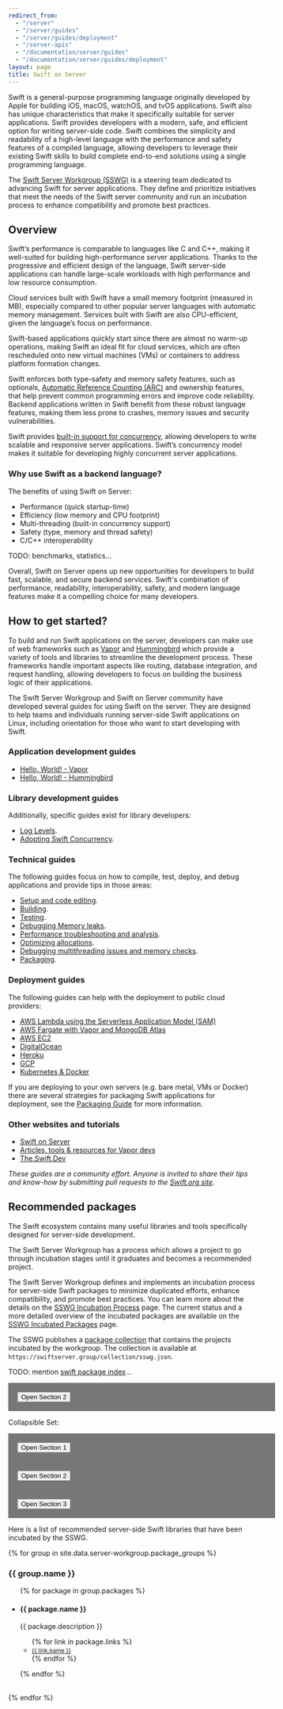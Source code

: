 ```yaml
---
redirect_from:
  - "/server"
  - "/server/guides"
  - "/server/guides/deployment"
  - "/server-apis"
  - "/documentation/server/guides"
  - "/documentation/server/guides/deployment"
layout: page
title: Swift on Server
---
```


Swift is a general-purpose programming language originally developed by Apple for building iOS, macOS, watchOS, and tvOS applications. Swift also has unique characteristics that make it specifically suitable for server applications. Swift provides developers with a modern, safe, and efficient option for writing server-side code. Swift combines the simplicity and readability of a high-level language with the performance and safety features of a compiled language, allowing developers to leverage their existing Swift skills to build complete end-to-end solutions using a single programming language.

The [Swift Server Workgroup (SSWG)](/sswg/) is a steering team dedicated to advancing Swift for server applications. They define and prioritize initiatives that meet the needs of the Swift server community and run an incubation process to enhance compatibility and promote best practices. 


## Overview

Swift’s performance is comparable to languages like C and C++, making it well-suited for building high-performance server applications. Thanks to the progressive and efficient design of the language, Swift server-side applications can handle large-scale workloads with high performance and low resource consumption.

Cloud services built with Swift have a small memory footprint (measured in MB), especially compared to other popular server languages with automatic memory management. Services built with Swift are also CPU-efficient, given the language’s focus on performance.

Swift-based applications quickly start since there are almost no warm-up operations, making Swift an ideal fit for cloud services, which are often rescheduled onto new virtual machines (VMs) or containers to address platform formation changes. 

Swift enforces both type-safety and memory safety features, such as optionals, [Automatic Reference Counting (ARC)](https://docs.swift.org/swift-book/documentation/the-swift-programming-language/automaticreferencecounting/) and ownership features, that help prevent common programming errors and improve code reliability. Backend applications written in Swift benefit from these robust language features, making them less prone to crashes, memory issues and security vulnerabilities.

Swift provides [built-in support for concurrency](https://developer.apple.com/documentation/swift/concurrency/), allowing developers to write scalable and responsive server applications. Swift’s concurrency model makes it suitable for developing highly concurrent server applications.

### Why use Swift as a backend language?

The benefits of using Swift on Server:

- Performance (quick startup-time)
- Efficiency (low memory and CPU footprint)
- Multi-threading (built-in concurrency support)
- Safety (type, memory and thread safety)
- C/C++ interoperability

TODO: benchmarks, statistics...

Overall, Swift on Server opens up new opportunities for developers to build fast, scalable, and secure backend services. Swift's combination of performance, readability, interoperability, safety, and modern language features make it a compelling choice for many developers.


## How to get started?

To build and run Swift applications on the server, developers can make use of web frameworks such as [Vapor](https://vapor.codes/) and [Hummingbird](https://swiftpackageindex.com/hummingbird-project/hummingbird) which provide a variety of tools and libraries to streamline the development process. These frameworks handle important aspects like routing, database integration, and request handling, allowing developers to focus on building the business logic of their applications.

The Swift Server Workgroup and Swift on Server community have developed several guides for using Swift on the server.
They are designed to help teams and individuals running server-side Swift applications on Linux, including orientation for those who want to start developing with Swift.

### Application development guides

- [Hello, World! - Vapor](/documentation/server/guides/development/hello-world-vapor/)
- [Hello, World! - Hummingbird](/documentation/server/guides/development/hello-world-hummingbird/)

### Library development guides

Additionally, specific guides exist for library developers:

* [Log Levels](/documentation/server/guides/libraries/log-levels/).
* [Adopting Swift Concurrency](/documentation/server/guides/libraries/concurrency-adoption-guidelines/).


### Technical guides

The following guides focus on how to compile, test, deploy, and debug applications and provide tips in those areas:

- [Setup and code editing](/documentation/server/guides/technical/setup-and-ide-alternatives/).
- [Building](/documentation/server/guides/technical/building/).
- [Testing](/documentation/server/guides/technical/testing/).
- [Debugging Memory leaks](/documentation/server/guides/technical/memory-leaks-and-usage/).
- [Performance troubleshooting and analysis](/documentation/server/guides/technical/performance/).
- [Optimizing allocations](/documentation/server/guides/technical/allocations/).
- [Debugging multithreading issues and memory checks](/documentation/server/guides/technical/llvm-sanitizers/).
- [Packaging](/documentation/server/guides/technical/packaging/).


### Deployment guides

The following guides can help with the deployment to public cloud providers:

* [AWS Lambda using the Serverless Application Model (SAM)](/documentation/server/guides/deployment/aws-sam-lambda/)
* [AWS Fargate with Vapor and MongoDB Atlas](/documentation/server/guides/deployment/aws-copilot-fargate-vapor-mongo/)
* [AWS EC2](/documentation/server/guides/deployment/aws/)
* [DigitalOcean](/documentation/server/guides/deployment/digital-ocean/)
* [Heroku](/documentation/server/guides/deployment/heroku/)
* [GCP](/documentation/server/guides/deployment/gcp/)
* [Kubernetes & Docker](/documentation/server/guides/technical/packaging/#docker)

If you are deploying to your own servers (e.g. bare metal, VMs or Docker) there are several strategies for packaging Swift applications for deployment, see the [Packaging Guide](/documentation/server/guides/technical/packaging/) for more information.


### Other websites and tutorials

- [Swift on Server](https://swiftonserver.com/)
- [Articles, tools & resources for Vapor devs](https://blog.vapor.codes/)
- [The.Swift.Dev](https://theswiftdev.com/)

_These guides are a community effort. Anyone is invited to share their tips and know-how by submitting pull requests to the [Swift.org site](https://github.com/apple/swift-org-website)_.


## Recommended packages 

The Swift ecosystem contains many useful libraries and tools specifically designed for server-side development. 

The Swift Server Workgroup has a process which allows a project to go through incubation stages until it graduates and becomes a recommended project.

The Swift Server Workgroup defines and implements an incubation process for server-side Swift packages to minimize duplicated efforts, enhance compatibility, and promote best practices. You can learn more about the details on the [SSWG Incubation Process](/sswg/incubation-process/) page. The current status and a more detailed overview of the incubated packages are available on the [SSWG Incubated Packages](/sswg/incubated-packages) page.

The SSWG publishes a [package collection](/blog/package-collections/) that contains the projects incubated by the workgroup. The collection is available at `https://swiftserver.group/collection/sswg.json`.

TODO: mention [swift package index](https://swiftpackageindex.com/keywords/server-side-swift)...

<style>
.collapsible {
  background-color: #777;
  color: white;
  cursor: pointer;
  padding: 18px;
  width: 100%;
  border: none;
  text-align: left;
  outline: none;
  font-size: 15px;
}

.active, .collapsible:hover {
  background-color: #555;
}

.content {
  padding: 0 18px;
  display: none;
  overflow: hidden;
  background-color: #f1f1f1;
}
</style>


<div class="collapsible"><button type="button">Open Section 2</button></div>
<div class="content">
  <p>Lorem ipsum dolor sit amet, consectetur adipisicing elit, sed do eiusmod tempor incididunt ut labore et dolore magna aliqua. Ut enim ad minim veniam, quis nostrud exercitation ullamco laboris nisi ut aliquip ex ea commodo consequat.</p>
</div>

<p>Collapsible Set:</p>

<div class="collapsible"><button type="button">Open Section 1</button></div>
<div class="content">
  <p>Lorem ipsum dolor sit amet, consectetur adipisicing elit, sed do eiusmod tempor incididunt ut labore et dolore magna aliqua. Ut enim ad minim veniam, quis nostrud exercitation ullamco laboris nisi ut aliquip ex ea commodo consequat.</p>
</div>

<div class="collapsible"><button type="button">Open Section 2</button></div>
<div class="content">
  <p>Lorem ipsum dolor sit amet, consectetur adipisicing elit, sed do eiusmod tempor incididunt ut labore et dolore magna aliqua. Ut enim ad minim veniam, quis nostrud exercitation ullamco laboris nisi ut aliquip ex ea commodo consequat.</p>
</div>

<div class="collapsible"><button type="button">Open Section 3</button></div>
<div class="content">
  <p>Lorem ipsum dolor sit amet, consectetur adipisicing elit, sed do eiusmod tempor incididunt ut labore et dolore magna aliqua. Ut enim ad minim veniam, quis nostrud exercitation ullamco laboris nisi ut aliquip ex ea commodo consequat.</p>
</div>


<script>
var coll = document.getElementsByClassName("collapsible");
var i;

for (i = 0; i < coll.length; i++) {
  coll[i].addEventListener("click", function() {
    this.classList.toggle("active");
    var content = this.nextElementSibling;
    if (content.style.display === "block") {
      content.style.display = "none";
    } else {
      content.style.display = "block";
    }
  });
}
</script>




Here is a list of recommended server-side Swift libraries that have been incubated by the SSWG.

{% for group in site.data.server-workgroup.package_groups %}
<h3>{{ group.name }}</h3>
<ul>
  {% for package in group.packages %}
  <li>
    <h4>
      <strong>{{ package.name }}</strong>
    </h4>
    <section class="description">
      <p>{{ package.description }}</p>
      <p>
        <ul>
          {% for link in package.links %}
          <li><a href="{{ link.url }}" target="_blank"><small>{{ link.name }}</small></a></li>
          {% endfor %}
        </ul>
      </p>
    </section>
  </li>
  {% endfor %}
</ul>
<br>
{% endfor %}
